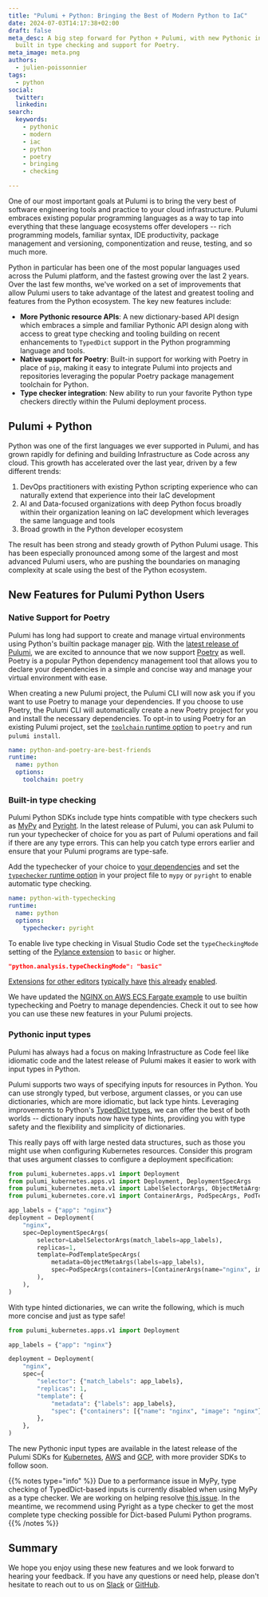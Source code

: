 ```yaml
---
title: "Pulumi + Python: Bringing the Best of Modern Python to IaC"
date: 2024-07-03T14:17:38+02:00
draft: false
meta_desc: A big step forward for Python + Pulumi, with new Pythonic input types,
  built in type checking and support for Poetry.
meta_image: meta.png
authors:
  - julien-poissonnier
tags:
  - python
social:
  twitter:
  linkedin:
search:
  keywords:
    - pythonic
    - modern
    - iac
    - python
    - poetry
    - bringing
    - checking

---
```


One of our most important goals at Pulumi is to bring the very best of software engineering tools and practice to your cloud infrastructure. Pulumi embraces existing popular programming languages as a way to tap into everything that these language ecosystems offer developers -- rich programming models, familiar syntax, IDE productivity, package management and versioning, componentization and reuse, testing, and so much more.

Python in particular has been one of the most popular languages used across the Pulumi platform, and the fastest growing over the last 2 years. Over the last few months, we've worked on a set of improvements that allow Pulumi users to take advantage of the latest and greatest tooling and features from the Python ecosystem.  The key new features include:

* __More Pythonic resource APIs__: A new dictionary-based API design which embraces a simple and familiar Pythonic API design along with access to great type checking and tooling building on recent enhancements to `TypedDict` support in the Python programming language and tools.
* __Native support for Poetry__: Built-in support for working with Poetry in place of `pip`, making it easy to integrate Pulumi into projects and repositories leveraging the popular Poetry package management toolchain for Python.
* __Type checker integration__: New ability to run your favorite Python type checkers directly within the Pulumi deployment process.

<!--more-->

## Pulumi + Python

Python was one of the first languages we ever supported in Pulumi, and has grown rapidly for defining and building Infrastructure as Code across any cloud. This growth has accelerated over the last year, driven by a few different trends:

1. DevOps practitioners with existing Python scripting experience who can naturally extend that experience into their IaC development
2. AI and Data-focused organizations with deep Python focus broadly within their organization leaning on IaC development which leverages the same language and tools
3. Broad growth in the Python developer ecosystem

The result has been strong and steady growth of Python Pulumi usage.  This has been especially pronounced among some of the largest and most advanced Pulumi users, who are pushing the boundaries on managing complexity at scale using the best of the Python ecosystem.

## New Features for Pulumi Python Users

### Native Support for Poetry

Pulumi has long had support to create and manage virtual environments using Python's builtin package manager [pip](https://pip.pypa.io/en/stable/). With the [latest release of Pulumi](https://github.com/pulumi/pulumi/releases/tag/v3.121.0), we are excited to announce that we now support [Poetry](https://python-poetry.org) as well. Poetry is a popular Python dependency management tool that allows you to declare your dependencies in a simple and concise way and manage your virtual environment with ease.

When creating a new Pulumi project, the Pulumi CLI will now ask you if you want to use Poetry to manage your dependencies. If you choose to use Poetry, the Pulumi CLI will automatically create a new Poetry project for you and install the necessary dependencies. To opt-in to using Poetry for an existing Pulumi project, set the [`toolchain` runtime option](https://www.pulumi.com/docs/concepts/projects/project-file/#runtime-options) to `poetry` and run `pulumi install`.

```yaml
name: python-and-poetry-are-best-friends
runtime:
  name: python
  options:
    toolchain: poetry
```

### Built-in type checking

Pulumi Python SDKs include type hints compatible with type checkers such as [MyPy](https://www.mypy-lang.org) and [Pyright](https://microsoft.github.io/pyright/#/). In the latest release of Pulumi, you can ask Pulumi to run your typechecker of choice for you as part of Pulumi operations and fail if there are any type errors. This can help you catch type errors earlier and ensure that your Pulumi programs are type-safe.

Add the typechecker of your choice to [your dependencies](https://www.pulumi.com/docs/languages-sdks/python/#packages) and set the [`typechecker` runtime option](https://www.pulumi.com/docs/concepts/projects/project-file/#runtime-options) in your project file to `mypy` or `pyright` to enable automatic type checking.

```yaml
name: python-with-typechecking
runtime:
  name: python
  options:
    typechecker: pyright
```

To enable live type checking in Visual Studio Code set the `typeCheckingMode` setting of the [Pylance extension](https://marketplace.visualstudio.com/items?itemName=ms-python.vscode-pylance) to `basic` or higher.

```json
"python.analysis.typeCheckingMode": "basic"
```

[Extensions](https://plugins.jetbrains.com/plugin/24146-pyright-language-server) [for other editors](https://github.com/emacs-lsp/lsp-pyright) [typically have](https://github.com/fannheyward/coc-pyright) [this already](https://zed.dev/docs/languages/python) [enabled](https://github.com/sublimelsp/LSP-pyright).

We have updated the [NGINX on AWS ECS Fargate example](https://github.com/pulumi/examples/blob/master/aws-py-fargate/Pulumi.yaml) to use builtin typechecking and Poetry to manage dependencies. Check it out to see how you can use these new features in your Pulumi projects.

### Pythonic input types

Pulumi has always had a focus on making Infrastructure as Code feel like idiomatic code and the latest release of Pulumi makes it easier to work with input types in Python.

Pulumi supports two ways of specifying inputs for resources in Python. You can use strongly typed, but verbose, argument classes, or you can use dictionaries, which are more idiomatic, but lack type hints. Leveraging improvements to Python's [TypedDict types](https://peps.python.org/pep-0589/), we can offer the best of both worlds -- dictionary inputs now have type hints, providing you with type safety and the flexibility and simplicity of dictionaries.

This really pays off with large nested data structures, such as those you might use when configuring Kubernetes resources. Consider this program that uses argument classes to configure a deployment specification:

```python
from pulumi_kubernetes.apps.v1 import Deployment
from pulumi_kubernetes.apps.v1 import Deployment, DeploymentSpecArgs
from pulumi_kubernetes.meta.v1 import LabelSelectorArgs, ObjectMetaArgs
from pulumi_kubernetes.core.v1 import ContainerArgs, PodSpecArgs, PodTemplateSpecArgs

app_labels = {"app": "nginx"}
deployment = Deployment(
    "nginx",
    spec=DeploymentSpecArgs(
        selector=LabelSelectorArgs(match_labels=app_labels),
        replicas=1,
        template=PodTemplateSpecArgs(
            metadata=ObjectMetaArgs(labels=app_labels),
            spec=PodSpecArgs(containers=[ContainerArgs(name="nginx", image="nginx")]),
        ),
    ),
)
```

With type hinted dictionaries, we can write the following, which is much more concise and just as type safe!

```python
from pulumi_kubernetes.apps.v1 import Deployment

app_labels = {"app": "nginx"}

deployment = Deployment(
    "nginx",
    spec={
        "selector": {"match_labels": app_labels},
        "replicas": 1,
        "template": {
            "metadata": {"labels": app_labels},
            "spec": {"containers": [{"name": "nginx", "image": "nginx"}]},
        },
    },
)
```

The new Pythonic input types are available in the latest release of the Pulumi SDKs for [Kubernetes](https://www.pulumi.com/registry/packages/kubernetes/), [AWS](https://www.pulumi.com/registry/packages/aws/) and [GCP](https://www.pulumi.com/registry/packages/gcp/), with more provider SDKs to follow soon.

{{% notes type="info" %}}
Due to a performance issue in MyPy, type checking of TypedDict-based inputs is currently disabled when using MyPy as a type checker.  We are working on helping resolve [this issue](https://github.com/python/mypy/issues/17231). In the meantime, we recommend using Pyright as a type checker to get the most complete type checking possible for Dict-based Pulumi Python programs.
{{% /notes %}}

## Summary

We hope you enjoy using these new features and we look forward to hearing your feedback. If you have any questions or need help, please don't hesitate to reach out to us on [Slack](https://pulumi-community.slack.com/) or [GitHub](https://github.com/pulumi/pulumi).
